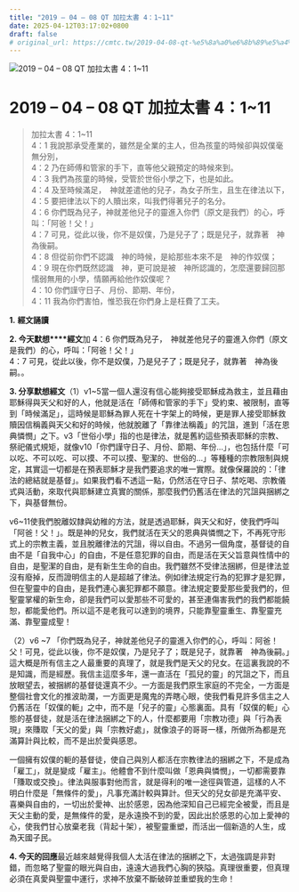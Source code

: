```yaml
---
title: "2019 – 04 – 08 QT 加拉太書 4：1~11"
date: 2025-04-12T03:17:02+0800
draft: false
# original_url: https://cmtc.tw/2019-04-08-qt-%e5%8a%a0%e6%8b%89%e5%a4%aa%e6%9b%b8-4%ef%bc%9a111
---
```


![2019 – 04 – 08 QT 加拉太書 4：1\~11](/images/qt.jpg   "2019 – 04 – 08 QT 加拉太書 4：1\~11")

# 2019 – 04 – 08 QT 加拉太書 4：1\~11

> 加拉太書 4：1\~11  
> 4：1 我說那承受產業的，雖然是全業的主人，但為孩童的時候卻與奴僕毫無分別，  
> 4：2 乃在師傅和管家的手下，直等他父親預定的時候來到。  
> 4：3 我們為孩童的時候，受管於世俗小學之下，也是如此。  
> 4：4 及至時候滿足，　神就差遣他的兒子，為女子所生，且生在律法以下，  
> 4：5 要把律法以下的人贖出來，叫我們得著兒子的名分。  
> 4：6 你們既為兒子，神就差他兒子的靈進入你們（原文是我們）的心，呼叫：「阿爸！父！」  
> 4：7 可見，從此以後，你不是奴僕，乃是兒子了；既是兒子，就靠著　神為後嗣。  
> 4：8 但從前你們不認識　神的時候，是給那些本來不是　神的作奴僕；  
> 4：9 現在你們既然認識　神，更可說是被　神所認識的，怎麼還要歸回那懦弱無用的小學，情願再給他作奴僕呢？  
> 4：10 你們謹守日子、月份、節期、年份，  
> 4：11 我為你們害怕，惟恐我在你們身上是枉費了工夫。

**1.** **經文誦讀**

**2. 今天默想****經文**加 4：6 你們既為兒子，　神就差他兒子的靈進入你們（原文是我們）的心，呼叫：「阿爸！父！」  
4：7 可見，從此以後，你不是奴僕，乃是兒子了；既是兒子，就靠著　神為後嗣。。

**3. 分享默想經文**（1）v1\~5當一個人還沒有信心能夠接受耶穌成為救主，並且藉由耶穌得與天父和好的人，他就是活在「師傅和管家的手下」受約束、被限制，直等到「時候滿足」，這時候是耶穌為罪人死在十字架上的時候，更是罪人接受耶穌救贖因信稱義與天父和好的時候，他就脫離了「靠律法稱義」的咒詛，進到「活在恩典憐憫」之下。v3「世俗小學」指的也是律法，就是舊約這些預表耶穌的宗教、祭祀儀式規矩，就像v10「你們謹守日子、月份、節期、年份…」，也包括什麼「可以吃、不可以吃、可以摸、不可以摸、聖潔的、世俗的…」等種種的宗教限制與規定，其實這一切都是在預表耶穌才是我們要追求的唯一實際。就像保羅說的：「律法的總結就是基督」。如果我們看不透這一點，仍然活在守日子、禁吃喝、宗教儀式與活動，來取代與耶穌建立真實的關係，那麼我們仍舊活在律法的咒詛與捆綁之下，與基督無份。

v6\~11使我們脫離奴隸與幼稚的方法，就是透過耶穌，與天父和好，使我們呼叫「阿爸！父！」。既是神的兒女，我們就活在天父的恩典與憐憫之下，不再死守形式上的宗教主義，並且脫離律法的咒詛，得以自由。不過另一個角度，基督徒的自由不是「自我中心」的自由，不是任意犯罪的自由，而是活在天父旨意與性情中的自由，是聖潔的自由，是有新生生命的自由。我們雖然不受律法捆綁，但是律法並沒有廢掉，反而證明信主的人是超越了律法。例如律法規定行為的犯罪才是犯罪，但在聖靈中的自由，是我們連心裏犯罪都不願意。律法規定要愛那些愛我們的，但聖靈掌權的新生命，卻是我們可以愛那些不可愛的，甚至連傷害我們的我們都能饒恕，都能愛他們。所以這不是老我可以達到的境界，只能靠聖靈重生、靠聖靈充滿、靠聖靈成聖！

（2）v6 ~7 「你們既為兒子，神就差他兒子的靈進入你們的心，呼叫：阿爸！父！可見，從此以後，你不是奴僕，乃是兒子了；既是兒子，就靠著　神為後嗣。」這大概是所有信主之人最重要的真理了，就是我們是天父的兒女。在這裏我說的不是知識，而是經歷。我信主這麼多年，還一直活在「孤兒的靈」的咒詛之下，而且放眼望去，被捆綁的基督徒還真不少。一方面是我們原生家庭的不完全，一方面是整個社會文化的推波助瀾，一方面更是魔鬼的弄瞎心眼，使我們看見許多信主之人仍舊活在「奴僕的軛」之中，而不是「兒子的靈」心態裏面。具有「奴僕的軛」心態的基督徒，就是活在律法捆綁之下的人，什麼都要用「宗教功德」與「行為表現」來賺取「天父的愛」與「宗教好處」，就像浪子的哥哥一樣，所做所為都是充滿算計與比較，而不是出於愛與感恩。

一個擁有奴僕的軛的基督徒，使自己與別人都活在宗教律法的捆綁之下，不是成為「雇工」，就是變成「雇主」。他體會不到什麼叫做「恩典與憐憫」，一切都需要靠「賺取或交換」。律法與服事對他而言，就是得利的唯一途徑與管道，這樣的人不明白什麼是「無條件的愛」，凡事充滿計較與算計。但天父的兒女卻是充滿平安、喜樂與自由的，一切出於愛神、出於感恩，因為他深知自己已經完全被愛，而且是天父主動的愛，是無條件的愛，是永遠換不到的愛，因此出於感恩的心加上愛神的心，使我們甘心放棄老我（背起十架），被聖靈重塑，而活出一個新造的人生，成為天國子民。

**4. 今天的回應**最近越來越覺得我個人太活在律法的捆綁之下，太過強調是非對錯，而忽略了聖靈的眼光與自由，遠遠大過我們心胸的狹隘。真理很重要，但真理必須在真愛與聖靈中運行，求神不放棄不斷破碎並重塑我的生命！